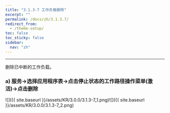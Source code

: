 ```yaml
---
title: "3.1.3-7 工作负载删除"
excerpt: ""
permalink: /docs/zh/3.1.3.7/
redirect_from:
  - /theme-setup/
toc: false
toc_sticky: false
sidebar:
  nav: "zh"
---
```


---
删除已中断的工作负载。

### a\) 服务→选择应用程序表→点击停止状态的工作路径操作菜单(激活)→点击删除
![]({{ site.baseurl }}/assets/KR/3.0.0/3.1.3-7_1.png)![]({{ site.baseurl }}/assets/KR/3.0.0/3.1.3-7_2.png)
